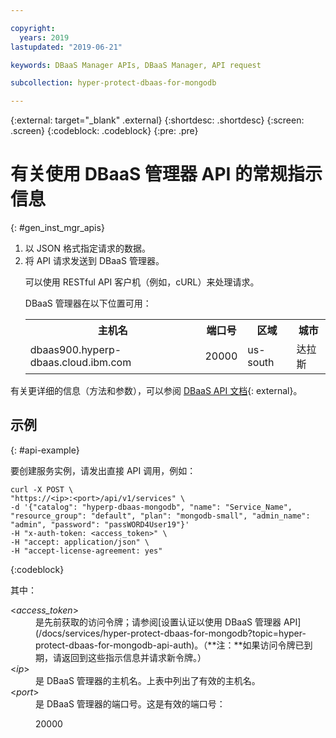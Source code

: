 ```yaml
---

copyright:
  years: 2019
lastupdated: "2019-06-21"

keywords: DBaaS Manager APIs, DBaaS Manager, API request

subcollection: hyper-protect-dbaas-for-mongodb

---
```


{:external: target="_blank" .external}
{:shortdesc: .shortdesc}
{:screen: .screen}
{:codeblock: .codeblock}
{:pre: .pre}


# 有关使用 DBaaS 管理器 API 的常规指示信息
{: #gen_inst_mgr_apis}
<ol>
<li>以 JSON 格式指定请求的数据。
</li>
<li>将 API 请求发送到 DBaaS 管理器。
<p>可以使用 RESTful API 客户机（例如，cURL）来处理请求。
</p>
<p>DBaaS 管理器在以下位置可用：
<table>
  <tr>
    <th> 主机名</th>
    <th> 端口号</th>
    <th> 区域</th>
    <th> 城市</th>
  </tr>
  <tr>
    <td> dbaas900.hyperp-dbaas.cloud.ibm.com</td>
    <td> 20000 </td>
    <td> us-south </td>
    <td> 达拉斯</td>
  </tr>
</table>
</p>	 
</li>
</ol>

有关更详细的信息（方法和参数），可以参阅 [DBaaS API 文档](https://{DomainName}/apidocs/hyperp-dbaas){: external}。


## 示例
{: #api-example}

要创建服务实例，请发出直接 API 调用，例如：

```
curl -X POST \
"https://<ip>:<port>/api/v1/services" \
-d '{"catalog": "hyperp-dbaas-mongodb", "name": "Service_Name", "resource_group": "default", "plan": "mongodb-small", "admin_name": "admin", "password": "passWORD4User19"}'
-H "x-auth-token: <access_token>" \
-H "accept: application/json" \
-H "accept-license-agreement: yes"
```
{:codeblock}

其中：
<dl>
<dt> &lt;<em>access_token</em>&gt;</dt>
<dd>是先前获取的访问令牌；请参阅[设置认证以使用 DBaaS 管理器 API](/docs/services/hyper-protect-dbaas-for-mongodb?topic=hyper-protect-dbaas-for-mongodb-api-auth)。（**注：**如果访问令牌已到期，请返回到这些指示信息并请求新令牌。）</dd>
<dt> &lt;<em>ip</em>&gt;</dt>
<dd>是 DBaaS 管理器的主机名。上表中列出了有效的主机名。</dd>
<dt> &lt;<em>port</em>&gt;</dt>
<dd>是 DBaaS 管理器的端口号。这是有效的端口号：<p>20000</p>
</dd>
</dl>
